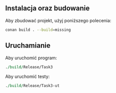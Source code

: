 ## Instalacja oraz budowanie

Aby zbudować projekt, użyj poniższego polecenia:

```bash
conan build . --build=missing
```

## Uruchamianie
Aby uruchomić program:
```perl
./build/Release/Task3
```

Aby uruchomić testy:

```perl
./build/Release/Task3-ut
```

